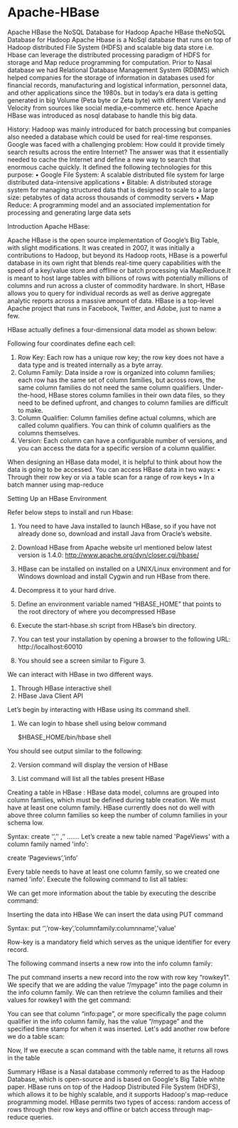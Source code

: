 # Apache-HBase
Apache HBase the NoSQL Database for Hadoop
Apache HBase theNoSQL Database for Hadoop
Apache Hbase is a NoSql database that runs on top of Hadoop distributed File System (HDFS) and scalable big data store i.e. Hbase can leverage the distributed processing paradigm of HDFS for storage and Map reduce programming for computation.
Prior to Nasal database we had Relational Database Management System (RDBMS)  which helped companies for the storage of information in databases used for financial records, manufacturing and logistical information, personnel data, and other applications since the 1980s. but in today’s era data is getting generated in big Volume (Peta byte or Zeta byte) with different Variety and Velocity from  sources like social media,e-commerce etc. hence Apache HBase was introduced as nosql database to handle this big data.

History:
Hadoop was mainly introduced for batch processing but companies also needed a database which could be used for real-time responses. Google was faced with a challenging problem: How could it provide timely search results across the entire Internet? The answer was that it essentially needed to cache the Internet and define a new way to search that enormous cache quickly. It defined the following technologies for this purpose:
•	Google File System: A scalable distributed file system for large distributed data-intensive applications
•	Bitable: A distributed storage system for managing structured data that is designed to scale to a large size: petabytes of data across thousands of commodity servers
•	Map Reduce: A programming model and an associated implementation for processing and generating large data sets

Introduction Apache HBase:

Apache HBase is the open source implementation of Google’s Big Table, with slight modifications.  It was created in 2007, it was initially a contributions to Hadoop, but beyond its Hadoop roots, HBase is a powerful database in its own right that blends real-time query capabilities with the speed of a key/value store and offline or batch processing via MapReduce.It is meant to host large tables with billions of rows with potentially millions of columns and run across a cluster of commodity hardware. In short, HBase allows you to query for individual records as well as derive aggregate analytic reports across a massive amount of data. HBase is a top-level Apache project that runs in Facebook, Twitter, and Adobe, just to name a few.

HBase actually defines a four-dimensional data model as shown below: 
 
		
Following four coordinates define each cell:
1.	Row Key: Each row has a unique row key; the row key does not have a data type and is treated internally as a byte array.
2.	Column Family: Data inside a row is organized into column families; each row has the same set of column families, but across rows, the same column families do not need the same column qualifiers. Under-the-hood, HBase stores column families in their own data files, so they need to be defined upfront, and changes to column families are difficult to make.
3.	Column Qualifier: Column families define actual columns, which are called column qualifiers. You can think of column qualifiers as the columns themselves.
4.	Version: Each column can have a configurable number of versions, and you can access the data for a specific version of a column qualifier.

When designing an HBase data model, it is helpful to think about how the data is going to be accessed. You can access HBase data in two ways:
•	Through their row key or via a table scan for a range of row keys
•	In a batch manner using map-reduce

Setting Up an HBase Environment

Refer below steps to install and run Hbase:

1. You need to have Java installed to launch HBase, so if you have not already done so, download and install Java from Oracle’s website.

2. Download HBase from Apache website url mentioned below latest version is 1.4.0:
     http://www.apache.org/dyn/closer.cgi/hbase/ 

3. HBase can be installed on installed on a UNIX/Linux environment and for Windows download and install Cygwin and run HBase from there.

3. Decompress it to your hard drive.	

4. Define an environment variable named “HBASE_HOME” that points to the root directory of where you decompressed HBase

5. Execute the start-hbase.sh script from HBase’s bin directory.

6. You can test your installation by opening a browser to the following URL:
      http://localhost:60010 

7. You should see a screen similar to Figure 3.
 



We can interact with HBase in two different ways.
1.	Through HBase interactive shell
2.	HBase Java Client API

Let’s begin by interacting with HBase using its command shell. 

1. We can login to hbase shell using below command
  
    $HBASE_HOME/bin/hbase shell

You should see output similar to the following:

 

2. Version command will display the version of HBase
 
3. List command will list all the tables present HBase

 

Creating a table in HBase :
HBase data model, columns are grouped into column families, which must be defined during table creation. We must have at least one column family. HBase currently does not do well with above three column families so keep the number of column families in your schema low.

Syntax:
create ‘<table-name>’,’<column-family1>’ ,’<column-family2>’ …….
Let’s create a new table named 'PageViews' with a column family named 'info':

create ‘Pageviews’,’info’ 
 
Every table needs to have at least one column family, so we created one named 'info'.
Execute the following command to list all tables:

 

We can get more information about the table by executing the describe command:

 

Inserting the data into HBase
We can insert the data using PUT command

Syntax: put ‘<table-name>’,’row-key’,’columnfamily:columnname’,’value’

Row-key is a mandatory field which serves as the unique identifier for every record.

The following command inserts a new row into the info column family:
 

The put command inserts a new record into the row with row key “rowkey1”. We specify that we are adding the value “/mypage” into the page column in the info column family. We can then retrieve the column families and their values for rowkey1 with the get command:
 

You can see that column “info:page”, or more specifically the page column qualifier in the info column family, has the value “/mypage” and the specified time stamp for when it was inserted. Let's add another row before we do a table scan:
 
Now, If we execute a scan command with the table name, it returns all rows in the table

 

Summary
HBase is a Nasal database commonly referred to as the Hadoop Database, which is open-source and is based on Google's Big Table white paper. HBase runs on top of the Hadoop Distributed File System (HDFS), which allows it to be highly scalable, and it supports Hadoop's map-reduce programming model. HBase permits two types of access: random access of rows through their row keys and offline or batch access through map-reduce queries.



